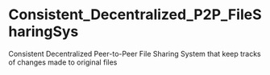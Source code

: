 # Consistent_Decentralized_P2P_FileSharingSys
Consistent Decentralized Peer-to-Peer File Sharing System that keep tracks of changes made to original files

